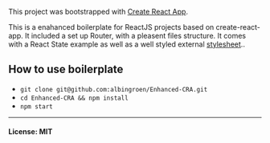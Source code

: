 This project was bootstrapped with [Create React App](https://github.com/facebookincubator/create-react-app).

This is a enahanced boilerplate for ReactJS projects based on create-react-app. It included a set up Router, with a pleasent files structure. It comes with a React State example as well as a well styled external [stylesheet](https://github.com/albingroen/Ocean-UI)..

## How to use boilerplate

* `git clone git@github.com:albingroen/Enhanced-CRA.git`
* `cd Enhanced-CRA && npm install`
* `npm start`

---

#### License: MIT
